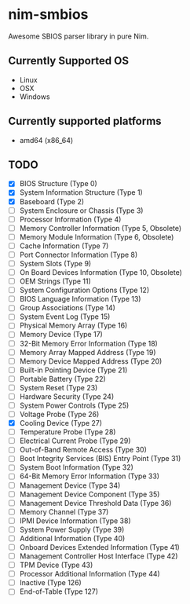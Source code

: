 # nim-smbios

Awesome SBIOS parser library in pure Nim.

## Currently Supported OS

- Linux
- OSX
- Windows

## Currently supported platforms

- amd64 (x86_64)

## TODO

- [x] BIOS Structure (Type 0)
- [x] System Information Structure (Type 1)
- [x] Baseboard (Type 2)
- [ ] System Enclosure or Chassis (Type 3)
- [ ] Processor Information (Type 4)
- [ ] Memory Controller Information (Type 5, Obsolete)
- [ ] Memory Module Information (Type 6, Obsolete)
- [ ] Cache Information (Type 7)
- [ ] Port Connector Information (Type 8)
- [ ] System Slots (Type 9)
- [ ] On Board Devices Information (Type 10, Obsolete)
- [ ] OEM Strings (Type 11)
- [ ] System Configuration Options (Type 12)
- [ ] BIOS Language Information (Type 13)
- [ ] Group Associations (Type 14)
- [ ] System Event Log (Type 15)
- [ ] Physical Memory Array (Type 16)
- [ ] Memory Device (Type 17)
- [ ] 32-Bit Memory Error Information (Type 18)
- [ ] Memory Array Mapped Address (Type 19)
- [ ] Memory Device Mapped Address (Type 20)
- [ ] Built-in Pointing Device (Type 21)
- [ ] Portable Battery (Type 22)
- [ ] System Reset (Type 23)
- [ ] Hardware Security (Type 24)
- [ ] System Power Controls (Type 25)
- [ ] Voltage Probe (Type 26)
- [x] Cooling Device (Type 27)
- [ ] Temperature Probe (Type 28)
- [ ] Electrical Current Probe (Type 29)
- [ ] Out-of-Band Remote Access (Type 30)
- [ ] Boot Integrity Services (BIS) Entry Point (Type 31)
- [ ] System Boot Information (Type 32)
- [ ] 64-Bit Memory Error Information (Type 33)
- [ ] Management Device (Type 34)
- [ ] Management Device Component (Type 35)
- [ ] Management Device Threshold Data (Type 36)
- [ ] Memory Channel (Type 37)
- [ ] IPMI Device Information (Type 38)
- [ ] System Power Supply (Type 39)
- [ ] Additional Information (Type 40)
- [ ] Onboard Devices Extended Information (Type 41)
- [ ] Management Controller Host Interface (Type 42)
- [ ] TPM Device (Type 43)
- [ ] Processor Additional Information (Type 44)
- [ ] Inactive (Type 126)
- [ ] End-of-Table (Type 127)